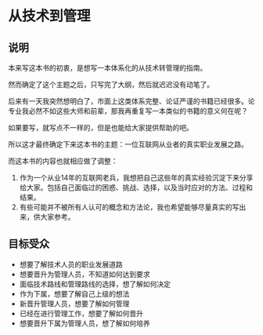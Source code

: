 # 从技术到管理
## 说明

本来写这本书的初衷，是想写一本体系化的从技术转管理的指南。

然而确定了这个主题之后，只写完了大纲，然后就迟迟没有动笔了。

后来有一天我突然想明白了，市面上这类体系完整、论证严谨的书籍已经很多。论专业我必然不如这些大师和前辈，那我再重复写一本类似的书籍的意义何在呢？

如果要写，就写点不一样的，但是也能给大家提供帮助的吧。

所以这才最终确定下来这本书的主题：一位互联网从业者的真实职业发展之路。

而这本书的内容也就相应做了调整：

1. 作为一个从业14年的互联网老兵，我想把自己这些年的真实经验沉淀下来分享给大家。包括自己面临过的困惑、挑战、选择，以及当时应对的方法、过程和结果。
2. 有些可能并不被所有人认可的概念和方法论，我也希望能够尽量真实的写出来，供大家参考。

## 目标受众

- 想要了解技术人员的职业发展道路
- 想要晋升为管理人员，不知道如何达到要求
- 面临技术路线和管理路线的选择，想了解如何决定
- 作为下属，想要了解自己上级的想法
- 新晋升管理人员，想要了解如何管理
- 已经在进行管理工作，想要了解如何晋升
- 想要晋升下属为管理人员，想了解如何培养
